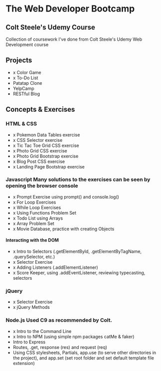 # The Web Developer Bootcamp
## Colt Steele's Udemy Course

Collection of coursework I've done from Colt Steele's Udemy Web Development course

## Projects

* x Color Game
* x To-Do List
* Patatap Clone
* YelpCamp
* RESTful Blog

## Concepts & Exercises

### HTML & CSS

* x Pokemon Data Tables exercise
* x CSS Selector exercise
* x Tic Tac Toe Grid CSS exercise
* x Photo Grid CSS exercise
* x Photo Grid Bootstrap exercise
* x Blog Post CSS exercise
* x Landing Page Bootstrap exercise

### Javascript Many solutions to the exercises can be seen by opening the browser console

* x Prompt Exercise using prompt() and console.log()
* x For Loop Exercises
* x While Loop Exercises
* x Using Functions Problem Set
* x Todo List using Arrays
* x Array Problem Set
* x Movie Database, practice with creating Objects

#### Interacting with the DOM

* x Intro to Selectors (.getElementById, .getElementByTagName, .querySelector, etc.)
* x Selector Exercise
* x Adding Listeners (.addElementListener)
* x Score Keeper, using .addEventListener, reviewing typecasting, selectors

### jQuery

* x Selector Exercise
* x jQuery Methods

### Node.js Used C9 as recommended by Colt.

* x Intro to the Command Line
* x Intro to NPM (using simple npm packages catMe & faker)
* Intro to Express
* Routes, .get, response (res) and request (req)
* Using CSS stylesheets, Partials, app.use (to serve other directories in the project), and app.set (set root folder and set default template file extension)